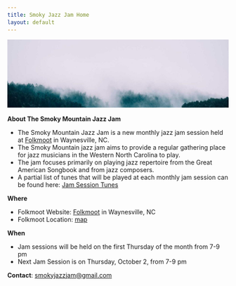 ```yaml
---
title: Smoky Jazz Jam Home
layout: default
---
```

 
 ![Banner](misty_forest.jpg)

 **About The Smoky Mountain Jazz Jam** 
 - The Smoky Mountain Jazz Jam is a new monthly jazz jam session held at [Folkmoot](https://www.folkmoot.org/) in Waynesville, NC.
 - The Smoky Mountain jazz jam aims to provide a regular gathering place for jazz musicians in the Western North Carolina to play. 
 - The jam focuses primarily on playing jazz repertoire from the Great American Songbook and from jazz composers.
 - A partial list of tunes that will be played at each monthly jam session can be found here: [Jam Session Tunes](jam_tunes)

 **Where**
 - Folkmoot Website: [Folkmoot](https://www.folkmoot.org/) in Waynesville, NC
 - Folkmoot Location: [map](https://maps.app.goo.gl/KduAxvnix88e4M369)
  
  **When**
  - Jam sessions will be held on the first Thursday of the month from 7-9 pm
  - Next Jam Session is on Thursday, October 2, from 7-9 pm 
  
  **Contact**: smokyjazzjam@gmail.com
  
